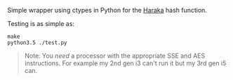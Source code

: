 Simple wrapper using ctypes in Python for the [Haraka](https://github.com/kste/haraka) hash function.

Testing is as simple as:

```text
make
python3.5 ./test.py
```

> Note: You _need_ a processor with the appropriate SSE and AES instructions.
> For example my 2nd gen i3 can't run it but my 3rd gen i5 can.
